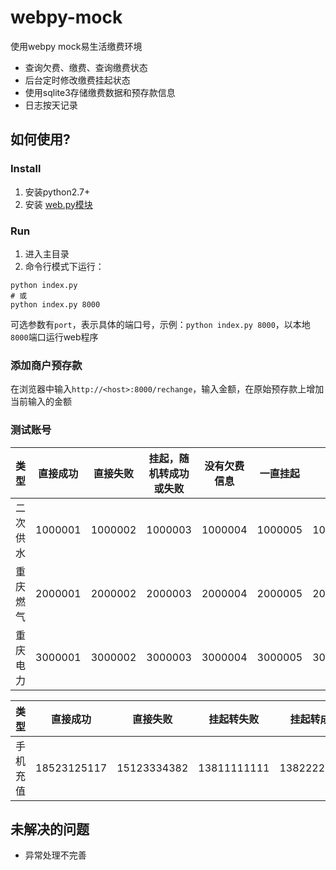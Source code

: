 webpy-mock
==========

使用webpy mock易生活缴费环境

- 查询欠费、缴费、查询缴费状态
- 后台定时修改缴费挂起状态
- 使用sqlite3存储缴费数据和预存款信息
- 日志按天记录

## **如何使用?**

### **Install**
1. 安装python2.7+
2. 安装 [web.py模块](http://webpy.org/static/web.py-0.37.tar.gz)

### **Run**
1. 进入主目录
2. 命令行模式下运行：
```shell
python index.py
# 或
python index.py 8000
```
可选参数有`port`，表示具体的端口号，示例：`python index.py 8000`，以本地`8000`端口运行web程序

### **添加商户预存款**
在浏览器中输入`http://<host>:8000/rechange`，输入金额，在原始预存款上增加当前输入的金额

### **测试账号**
| 类型    | 直接成功   | 直接失败   | 挂起，随机转成功或失败   | 没有欠费信息   | 一直挂起   | 异常   |
| -------| :------:  | :------:  | :------:  | :------:  | :------:  | :------:  |
| 二次供水 | 1000001  | 1000002  | 1000003  | 1000004  | 1000005  | 1000006   |
| 重庆燃气 | 2000001  | 2000002  | 2000003  | 2000004  | 2000005  | 2000006   |
| 重庆电力 | 3000001  | 3000002  | 3000003  | 3000004  | 3000005  | 3000006   |

| 类型    | 直接成功   | 直接失败   | 挂起转失败   | 挂起转成功   | 一直挂起   |
| -------| :------:  | :------:  | :------:  | :------:  | :------:  |
| 手机充值 | 18523125117 | 15123334382 | 13811111111 | 13822222222 | 13833333333 |

## **未解决的问题**
+ 异常处理不完善
